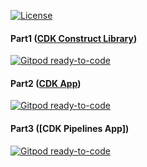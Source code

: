 [![License](https://img.shields.io/badge/License-Apache%202.0-yellowgreen.svg)](https://opensource.org/licenses/Apache-2.0)

#### Part1 ([CDK Construct Library])
[![Gitpod ready-to-code](https://img.shields.io/badge/Gitpod-ready--to--code-blue?logo=gitpod)](https://gitpod.io/#https://github.com/AymanZahran/ProjenCdkTutorialPart1)
#### Part2 ([CDK App])
[![Gitpod ready-to-code](https://img.shields.io/badge/Gitpod-ready--to--code-blue?logo=gitpod)](https://gitpod.io/#https://github.com/AymanZahran/ProjenCdkTutorialPart2)
#### Part3 ([CDK Pipelines App])
[![Gitpod ready-to-code](https://img.shields.io/badge/Gitpod-ready--to--code-blue?logo=gitpod)](https://gitpod.io/#https://github.com/AymanZahran/ProjenCdkTutorialPart3)

[CDK Construct Library]: https://gitpod.io/#https://github.com/AymanZahran/ProjenCdkTutorialPart1
[CDK App]: https://gitpod.io/#https://github.com/AymanZahran/ProjenCdkTutorialPart2
